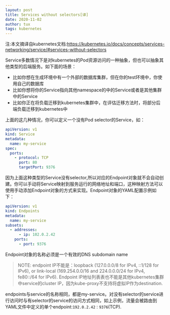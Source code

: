 ```yaml
---
layout: post
title: Services without selectors[译]
date: 2020-11-02
author: tux
tags: kubernetes
---
```


注:本文摘译自kubernetes文档:https://kubernetes.io/docs/concepts/services-networking/service/#services-without-selectors

Service多数情况下是对kubernetes的Pod资源访问的一种抽象，但也可以抽象其他类型的后端服务。如下面的场景：

- 比如你想在生成环境中有一个外部的数据库集群，但在你的test环境中，你使用自己的数据库
- 比如你想将你的Service指向其他namespace的中的Service或者是其他集群中的Service
- 比如你正在将负载迁移到kubernetes集群中，在评估迁移方法时，将部分后端负载迁移到kubernetes中

上面的这几种情况，你可以定义一个没有Pod selector的Service，如：

```yaml
apiVersion: v1
kind: Service
metadata:
  name: my-service
spec:
  ports:
    - protocol: TCP
      port: 80
      targetPort: 9376
```

因为上面这种类型的Service没有selector,所以对应的Endpoint对象就不会自动创建。你可以手动将Service映射到服务运行的网络地址和端口，这种映射方法可以使用手动添加Endpoint对象的方式来实现。Endpoint对象的YAML配置示例如下：

```yaml
apiVersion: v1
kind: Endpoints
metadata:
  name: my-service
subsets:
  - addresses:
      - ip: 102.0.2.42
    ports:
      - port: 9376
```

Endpoint对象的名称必须是一个有效的DNS subdomain name

>NOTE: endpoint IP不能是：loopback (127.0.0.0/8 for IPv4, ::1/128 for IPv6), or link-local (169.254.0.0/16 and 224.0.0.0/24 for IPv4, fe80::/64 for IPv6).
Endpoint IP地址列表表也不能是其他kubernetes集群中service的cluster IP，因为kube-proxy不支持将虚拟IP作为destination.


endpoints与service的名称相同，都是my-service。对没有selector的service进行访问时与有selector的service的访问方式相同，如上示例，流量会被路由到YAML文件中定义的单个endpoint:`192.0.2.42：9376`(TCP).
